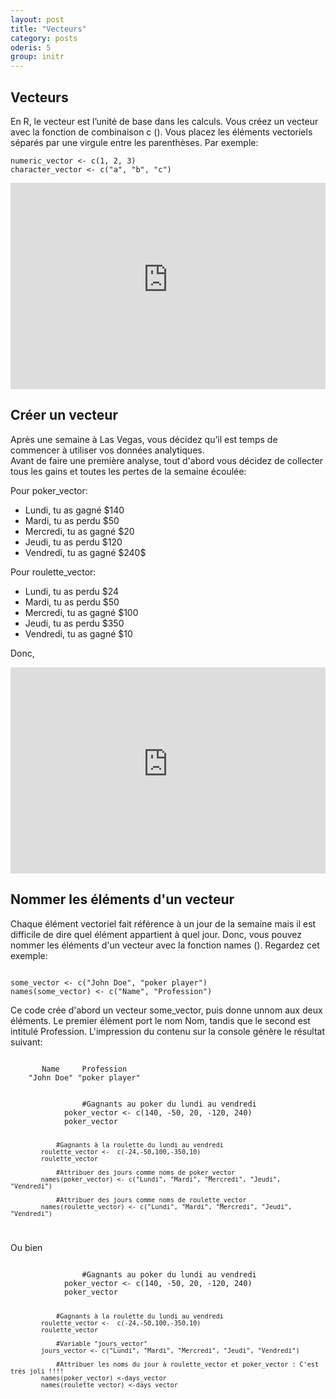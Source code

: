 ```yaml
---
layout: post
title: "Vecteurs"
category: posts
oderis: 5
group: initr
---
```


<h2>Vecteurs</h2>

<p><span id="result_box" lang="fr"><span>En R, le vecteur est l’unité de base dans les calculs. Vous créez un vecteur avec la fonction de combinaison c ().</span> <span>Vous placez les éléments vectoriels séparés par une virgule entre les parenthèses.</span> <span>Par exemple:</span></span></p>
<pre><code>numeric_vector &lt;- c(1, 2, 3)
character_vector &lt;- c("a", "b", "c")</code></pre>

<p><span lang="fr"><span> </span></span></p>
<p><iframe scrolling="yes" src="https://catalogue-ent2.univ-paris8.fr/datacamp/sbang/ch4_1.html" width="100%" height="330px" frameborder="0"></iframe></p>

<h2>Créer un vecteur</h2>

<p>Après une semaine à Las Vegas, vous décidez qu’il est temps de commencer à utiliser vos données analytiques.<br />Avant de faire une première analyse, tout d'abord vous décidez de collecter tous les gains et toutes les pertes de la semaine écoulée:</p>
<p>Pour poker_vector:</p>
<ul>
<li>Lundi, tu as gagné $140</li>
<li>Mardi, tu as perdu $50</li>
<li>Mercredi, tu as gagné $20</li>
<li>Jeudi, tu as perdu $120</li>
<li>Vendredi, tu as gagné $240$</li>
</ul>
<p>Pour roulette_vector:</p>
<ul>
<li>Lundi, tu as perdu $24</li>
<li>Mardi, tu as perdu $50</li>
<li>Mercredi, tu as gagné $100</li>
<li>Jeudi, tu as perdu $350</li>
<li>Vendredi, tu as gagné $10</li>
</ul>
<p>Donc,</p>
<p></p>
<p><iframe scrolling="yes" src="https://catalogue-ent2.univ-paris8.fr/datacamp/sbang/ch4_2.html" width="100%" height="330px" frameborder="0"></iframe></p>

<h2>Nommer les éléments d'un vecteur</h2>

<p>
Chaque élément vectoriel fait référence à un jour de la semaine mais il est difficile de dire quel élément appartient à quel jour. 
Donc, vous pouvez nommer les éléments d'un vecteur avec la fonction names (). Regardez cet exemple:
</p>

<pre><code>
some_vector <- c("John Doe", "poker player")
names(some_vector) <- c("Name", "Profession")
</code></pre>

Ce code crée d'abord un vecteur some_vector, puis donne unnom aux deux éléments. Le premier élément port le nom Nom, tandis que le second est intitulé Profession.  L'impression du contenu sur la console génère le résultat suivant:

<pre><code>
       Name     Profession 
    "John Doe" "poker player" 
</code></pre>

<html>
<head>
<meta http-equiv="Content-Type" content="text/html; charset=utf-8" />
<style>
.dcl__index-module__console--2YAI1, .dcl__index-module__editor--m_p4P {font-size: 15px !important; }
.lm_header .lm_tab .lm_title {font-size: 15px !important;}
.dcl__Button-module__extra-small--2toEt, .dcl__Button-module__small--1VJc5 {font-size: 15px;}
</style>
</head>
        <body>
        	<script type="text/javascript" src="//cdn.datacamp.com/dcl-react.js.gz"></script>
			<div data-datacamp-exercise data-lang="r">
        	<code data-type="sample-code">
        		#Gagnants au poker du lundi au vendredi
        	poker_vector <- c(140, -50, 20, -120, 240)
        	poker_vector

        		#Gagnants à la roulette du lundi au vendredi
        	roulette_vector <-  c(-24,-50,100,-350,10)
        	roulette_vector

        		#Attribuer des jours comme noms de poker_vector
        	names(poker_vector) <- c("Lundi", "Mardi", "Mercredi", "Jeudi", "Vendredi")

        		#Attribuer des jours comme noms de roulette_vector
        	names(roulette_vector) <- c("Lundi", "Mardi", "Mercredi", "Jeudi", "Vendredi")
             
</code>
</div>
</body>
</html>

Ou bien

<html>
<head>
<meta http-equiv="Content-Type" content="text/html; charset=utf-8" />
<style>
.dcl__index-module__console--2YAI1, .dcl__index-module__editor--m_p4P {font-size: 15px !important; }
.lm_header .lm_tab .lm_title {font-size: 15px !important;}
.dcl__Button-module__extra-small--2toEt, .dcl__Button-module__small--1VJc5 {font-size: 15px;}
</style>
</head>
        <body>
        	<script type="text/javascript" src="//cdn.datacamp.com/dcl-react.js.gz"></script>
			<div data-datacamp-exercise data-lang="r">
        	<code data-type="sample-code">
        		#Gagnants au poker du lundi au vendredi
        	poker_vector <- c(140, -50, 20, -120, 240)
        	poker_vector

        		#Gagnants à la roulette du lundi au vendredi
        	roulette_vector <-  c(-24,-50,100,-350,10)
        	roulette_vector

        		#Variable "jours_vector"
        	jours_vector <- c("Lundi", "Mardi", "Mercredi", "Jeudi", "Vendredi")

        		#Attribuer les noms du jour à roulette_vector et poker_vector : C'est très joli !!!!
        	names(poker_vector) <-days_vector   
			names(roulette_vector) <-days_vector
             
</code>
</div>
</body>
</html>


